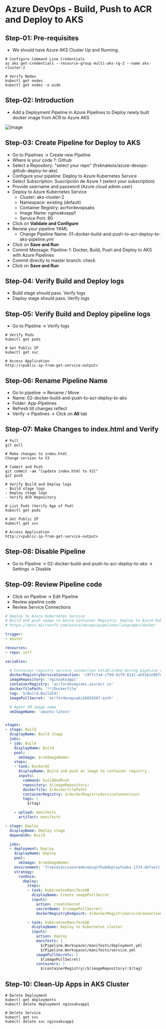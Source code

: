 # Azure DevOps - Build, Push to ACR and Deploy to AKS

## Step-01: Pre-requisites
- We should have Azure AKS Cluster Up and Running.
```
# Configure Command Line Credentials
az aks get-credentials --resource-group multi-aks-rg-2 --name aks-cluster-2

# Verify Nodes
kubectl get nodes
kubectl get nodes -o wide
```

## Step-02: Introduction
- Add a Deployment Pipeline in Azure Pipelines to Deploy newly built docker image from ACR to Azure AKS

![Image](https://www.stacksimplify.com/course-images/azure-devops-pipelines-deploy-to-aks.png "Azure AKS Kubernetes - Masterclass")

## Step-03: Create Pipeline for Deploy to AKS
- Go to Pipelines -> Create new Pipeline
- Where is your code ?: Github
- Select a Repository: "select your repo" (frsknalexis/azure-devops-github-deploy-to-aks)
- Configure your pipeline: Deploy to Azure Kubernetes Service
- Select Subscription: Suscripción de Azure 1 (select your subscription)
- Provide username and password (Azure cloud admin user)
- Deploy to Azure Kubernetes Service
    - Cluster: aks-cluster-2
    - Namespace: existing (default)
    - Container Registry: acrfordevopsaks
    - Image Name: nginxaksapp1
    - Service Port: 80
- Click on **Validate and Configure**
- Review your pipeline YAML
    - Change Pipeline Name: 01-docker-build-and-push-to-acr-deploy-to-aks-pipeline.yml
- Click on **Save and Run**
- Commit Message: Pipeline-1: Docker, Build, Push and Deploy to AKS with Azure Pipelines
- Commit directly to master branch: check
- Click on  **Save and Run**

## Step-04: Verify Build and Deploy logs
- Build stage should pass. Verify logs
- Deploy stage should pass. Verify logs

## Step-05: Verify Build and Deploy pipeline logs
- Go to Pipeline -> Verify logs
```
# Verify Pods
kubectl get pods

# Get Public IP
kubectl get svc

# Access Application
http://<public-ip-from-get-service-output>
```

## Step-06: Rename Pipeline Name
- Go to pipeline -> Rename / Move
- Name: 02-docker-build-and-push-to-acr-deploy-to-aks
- Folder: App-Pipelines
- Refresh till changes reflect
- Verify -> Pipelines -> Click on **All** tab

## Step-07: Make Changes to index.html and Verify
```
# Pull
git pull

# Make changes to index.html
Change version to V3

# Commit and Push
git commit -am "[update index.html to V3]"
git push

# Verify Build and Deploy logs
- Build stage logs
- Deploy stage logs
- Verify ACR Repository

# List Pods (Verify Age of Pod)
kubectl get pods

# Get Public IP
kubectl get svc

# Access Application
http://<public-ip-from-get-service-output>
```

## Step-08: Disable Pipeline
- Go to Pipeline -> 02-docker-build-and-push-to-acr-deploy-to-aks -> Settings -> Disable

## Step-09: Review Pipeline code
- Click on Pipeline -> Edit Pipeline
- Review pipeline code
- Review Service Connections
```yaml
# Deploy to Azure Kubernetes Service
# Build and push image to Azure Container Registry; Deploy to Azure Kubernetes Service
# https://docs.microsoft.com/azure/devops/pipelines/languages/docker

trigger:
- master

resources:
- repo: self

variables:

  # Container registry service connection established during pipeline creation
  dockerRegistryServiceConnection: 'c9f7c7a4-c79d-41f9-8141-ae51b1e96fd5'
  imageRepository: 'nginxaksapp1'
  containerRegistry: 'acrfordevopsaks.azurecr.io'
  dockerfilePath: '**/Dockerfile'
  tag: '$(Build.BuildId)'
  imagePullSecret: 'acrfordevopsaks20834207-auth'

  # Agent VM image name
  vmImageName: 'ubuntu-latest'


stages:
- stage: Build
  displayName: Build stage
  jobs:
  - job: Build
    displayName: Build
    pool:
      vmImage: $(vmImageName)
    steps:
    - task: Docker@2
      displayName: Build and push an image to container registry
      inputs:
        command: buildAndPush
        repository: $(imageRepository)
        dockerfile: $(dockerfilePath)
        containerRegistry: $(dockerRegistryServiceConnection)
        tags: |
          $(tag)

    - upload: manifests
      artifact: manifests

- stage: Deploy
  displayName: Deploy stage
  dependsOn: Build

  jobs:
  - deployment: Deploy
    displayName: Deploy
    pool:
      vmImage: $(vmImageName)
    environment: 'frsknalexisazuredevopsgithubdeploytoaks-1374.default'
    strategy:
      runOnce:
        deploy:
          steps:
          - task: KubernetesManifest@0
            displayName: Create imagePullSecret
            inputs:
              action: createSecret
              secretName: $(imagePullSecret)
              dockerRegistryEndpoint: $(dockerRegistryServiceConnection)

          - task: KubernetesManifest@0
            displayName: Deploy to Kubernetes cluster
            inputs:
              action: deploy
              manifests: |
                $(Pipeline.Workspace)/manifests/deployment.yml
                $(Pipeline.Workspace)/manifests/service.yml
              imagePullSecrets: |
                $(imagePullSecret)
              containers: |
                $(containerRegistry)/$(imageRepository):$(tag)
```

## Step-10: Clean-Up Apps in AKS Cluster
```
# Delete Deployment
kubectl get deployments
kubectl delete deployment nginxaksapp1

# Delete Service
kubectl get svc
kubectl delete svc nginxaksapp1
```
